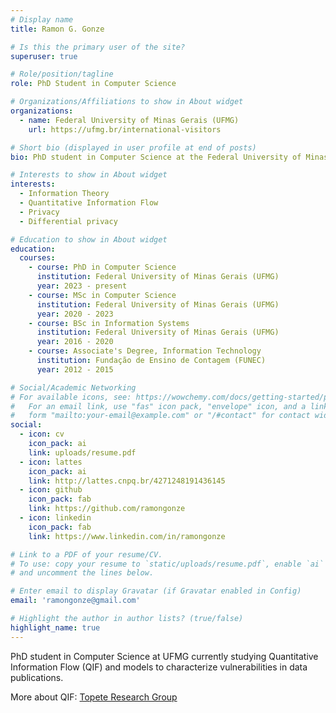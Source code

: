 ```yaml
---
# Display name
title: Ramon G. Gonze

# Is this the primary user of the site?
superuser: true

# Role/position/tagline
role: PhD Student in Computer Science

# Organizations/Affiliations to show in About widget
organizations:
  - name: Federal University of Minas Gerais (UFMG)
    url: https://ufmg.br/international-visitors

# Short bio (displayed in user profile at end of posts)
bio: PhD student in Computer Science at the Federal University of Minas Gerais (UFMG) currently studying Quantitative Information Flow (QIF) and methods to mitigate privacy breaches, in particular, differential privacy and related work.

# Interests to show in About widget
interests:
  - Information Theory
  - Quantitative Information Flow
  - Privacy
  - Differential privacy

# Education to show in About widget
education:
  courses:
    - course: PhD in Computer Science
      institution: Federal University of Minas Gerais (UFMG)
      year: 2023 - present
    - course: MSc in Computer Science
      institution: Federal University of Minas Gerais (UFMG)
      year: 2020 - 2023
    - course: BSc in Information Systems
      institution: Federal University of Minas Gerais (UFMG)
      year: 2016 - 2020
    - course: Associate's Degree, Information Technology
      institution: Fundação de Ensino de Contagem (FUNEC)
      year: 2012 - 2015

# Social/Academic Networking
# For available icons, see: https://wowchemy.com/docs/getting-started/page-builder/#icons
#   For an email link, use "fas" icon pack, "envelope" icon, and a link in the
#   form "mailto:your-email@example.com" or "/#contact" for contact widget.
social:
  - icon: cv
    icon_pack: ai
    link: uploads/resume.pdf
  - icon: lattes
    icon_pack: ai
    link: http://lattes.cnpq.br/4271248191436145
  - icon: github
    icon_pack: fab
    link: https://github.com/ramongonze
  - icon: linkedin
    icon_pack: fab
    link: https://www.linkedin.com/in/ramongonze

# Link to a PDF of your resume/CV.
# To use: copy your resume to `static/uploads/resume.pdf`, enable `ai` icons in `params.toml`,
# and uncomment the lines below.

# Enter email to display Gravatar (if Gravatar enabled in Config)
email: 'ramongonze@gmail.com'

# Highlight the author in author lists? (true/false)
highlight_name: true
---
```


PhD student in Computer Science at UFMG currently studying Quantitative Information Flow (QIF) and models to characterize vulnerabilities in data publications.

More about QIF: [Topete Research Group](https://topete.science/)
